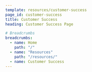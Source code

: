 ```yaml
---
template: resources/customer-success
page_id: customer-success
title: Customer Success
heading: Customer Success Page

# Breadcrumbs
breadcrumbs:
  - name: Home
    path: "/"
  - name: "Resources"
    path: "/resources/"
  - name: Customer Success
---
```

